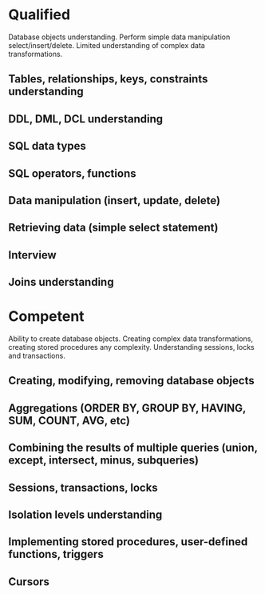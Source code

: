 # Qualified
Database objects understanding. Perform simple data manipulation select/insert/delete. Limited understanding of complex data transformations.  

## Tables, relationships, keys, constraints understanding

## DDL, DML, DCL understanding

## SQL data types

## SQL operators, functions

## Data manipulation (insert, update, delete)

## Retrieving data (simple select statement)

## Interview

## Joins understanding


# Competent
Ability to create database objects. Creating complex data transformations, creating stored procedures any complexity. Understanding sessions, locks and transactions.  

## Creating, modifying, removing database objects

## Aggregations (ORDER BY, GROUP BY, HAVING, SUM, COUNT, AVG, etc)

## Combining the results of multiple queries (union, except, intersect, minus, subqueries)

## Sessions, transactions, locks

## Isolation levels understanding

## Implementing stored procedures, user-defined functions, triggers

## Cursors

